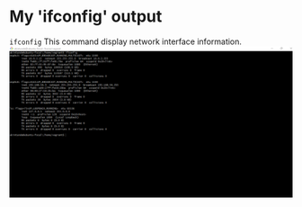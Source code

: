# My 'ifconfig' output

`ifconfig` This command display network interface information.
![ifconfig-command-image](/exercise-one/ifconfig.png)